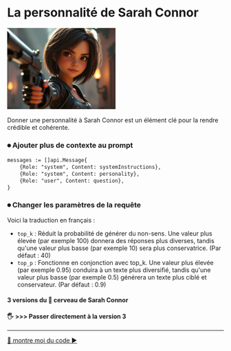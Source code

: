 # La personnalité de Sarah Connor
<img src="imgs/sarah-connor-gun.jpg" width="50%" height="50%">

Donner une personnalité à Sarah Connor est un élément clé pour la rendre crédible et cohérente. 

### ⏺ Ajouter plus de contexte au prompt

```golang
messages := []api.Message{
    {Role: "system", Content: systemInstructions},
    {Role: "system", Content: personality},
    {Role: "user", Content: question},
}
```

### ⏺ Changer les paramètres de la requête

Voici la traduction en français :

- `top_k` : Réduit la probabilité de générer du non-sens. Une valeur plus élevée (par exemple 100) donnera des réponses plus diverses, tandis qu'une valeur plus basse (par exemple 10) sera plus conservatrice. (Par défaut : 40)
- `top_p` : Fonctionne en conjonction avec top_k. Une valeur plus élevée (par exemple 0.95) conduira à un texte plus diversifié, tandis qu'une valeur plus basse (par exemple 0.5) générera un texte plus ciblé et conservateur. (Par défaut : 0.9)

#### 3 versions du 🧠 cerveau de Sarah Connor
#### 🖐️ >>> Passer directement à la version 3

___
[👀 montre moi du code ▶️](./main.go#L16)


